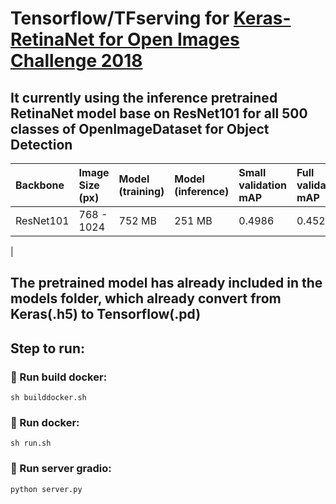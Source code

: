 # Tensorflow/TFserving for [Keras-RetinaNet for Open Images Challenge 2018](https://github.com/ZFTurbo/Keras-RetinaNet-for-Open-Images-Challenge-2018)

## It currently using the inference pretrained RetinaNet model base on ResNet101 for all 500 classes of OpenImageDataset for Object Detection

| Backbone | Image Size (px) | Model (training) | Model (inference) | Small validation mAP | Full validation mAP |
| :--- | :--- | :--- | :--- | :--- | :--- |
| ResNet101 | 768 - 1024	 | 752 MB	 | 251 MB | 0.4986	 | 0.4520
 |

## The pretrained model has already included in the models folder, which already convert from Keras(.h5) to Tensorflow(.pd)
## Step to run:
### 🚀 Run build docker:
```shell
sh builddocker.sh
```
### 🚀 Run docker:
```shell
sh run.sh
```
### 🚀 Run server gradio:
```python
python server.py
```